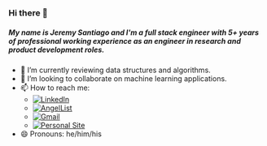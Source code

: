 ### Hi there 👋
##### My name is Jeremy Santiago and I'm a full stack engineer with 5+ years of professional working experience as an engineer in research and product development roles.

- 🌱 I’m currently reviewing data structures and algorithms.
- 👯 I’m looking to collaborate on machine learning applications.
- 📫 How to reach me:
     - [![LinkedIn](https://img.shields.io/badge/linkedin-%230077B5.svg?style=for-the-badge&logo=linkedin&logoColor=white)](https://www.linkedin.com/in/jeremy-santiago-11b05367)
     - [![AngelList](https://img.shields.io/badge/AngelList-%23D4D4D4.svg?style=for-the-badge&logo=AngelList&logoColor=white)](https://angel.co/u/jeremy-santiago-1)
     - [![Gmail](https://img.shields.io/badge/Gmail-D14836?style=for-the-badge&logo=gmail&logoColor=white)](mailto:9jsantiago4@gmail.com)
     - [![Personal Site](https://img.shields.io/badge/-Personal%20Portfolio%20-green?style=for-the-badge)](https://jeremy-santiago.com/)
- 😄 Pronouns: he/him/his



<!--
**sajeremy/sajeremy** is a ✨ _special_ ✨ repository because its `README.md` (this file) appears on your GitHub profile.

Here are some ideas to get you started:

- 🔭 I’m currently working on ...
- 🌱 I’m currently learning ...
- 👯 I’m looking to collaborate on ...
- 🤔 I’m looking for help with ...
- 💬 Ask me about ...
- 📫 How to reach me: 9jsantiago4@gmail.com
- 😄 Pronouns: he/him/his
- ⚡ Fun fact: ...
-->
